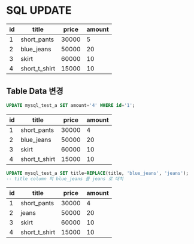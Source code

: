 # SQL UPDATE

|id|title|price|amount|
|---|----|-----|------|
|1|short_pants|30000|5|
|2|blue_jeans|50000|20|
|3|skirt|60000|10|
|4|short_t_shirt|15000|10|

## Table Data 변경

```sql
UPDATE mysql_test_a SET amount='4' WHERE id='1';
```

|id|title|price|amount|
|---|----|-----|------|
|1|short_pants|30000|4|
|2|blue_jeans|50000|20|
|3|skirt|60000|10|
|4|short_t_shirt|15000|10|

```sql
UPDATE mysql_test_a SET title=REPLACE(title, 'blue_jeans', 'jeans');
-- title column 의 blue_jeans 를 jeans 로 대치
```

|id|title|price|amount|
|---|----|-----|------|
|1|short_pants|30000|4|
|2|jeans|50000|20|
|3|skirt|60000|10|
|4|short_t_shirt|15000|10|
